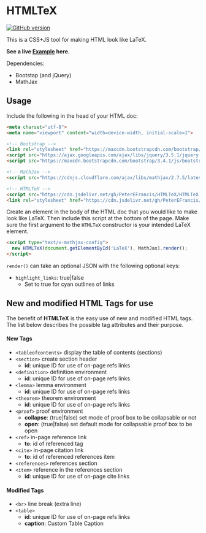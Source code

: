 # HTMLTeX

[![GitHub version](https://badge.fury.io/gh/boennemann%2Fbadges.svg)](http://badge.fury.io/gh/boennemann%2Fbadges)


This is a CSS+JS tool for making HTML look like LaTeX.

**See a live [Example](https://peterefrancis.com/HTMLTeX/examples/) here.**

Dependencies:
 - Bootstap (and jQuery)
 - MathJax

## Usage

Include the following in the head of your HTML doc:

```HTML
<meta charset="utf-8">
<meta name="viewport" content="width=device-width, initial-scale=1">

<!-- Bootstrap -->
<link rel="stylesheet" href="https://maxcdn.bootstrapcdn.com/bootstrap/3.4.1/css/bootstrap.min.css">
<script src="https://ajax.googleapis.com/ajax/libs/jquery/3.5.1/jquery.min.js"></script>
<script src="https://maxcdn.bootstrapcdn.com/bootstrap/3.4.1/js/bootstrap.min.js"></script>

<!-- MathJax -->
<script src="https://cdnjs.cloudflare.com/ajax/libs/mathjax/2.7.5/latest.js?config=TeX-MML-AM_CHTML"></script>

<!-- HTMLTeX -->
<script src="https://cdn.jsdelivr.net/gh/PeterEFrancis/HTMLTeX/HTMLTeX.min.js"></script>
<link rel="stylesheet" href="https://cdn.jsdelivr.net/gh/PeterEFrancis/HTMLTeX/HTMLTeX.min.css">
```

Create an element in the body of the HTML doc that you would like to make look like LaTeX. Then include this script at the bottom of the page. Make sure the first argument to the `HTMLTeX` constructor is your intended LaTeX element.

```HTML
<script type="text/x-mathjax-config">
  new HTMLTeX(document.getElementById('LaTeX'), MathJax).render();
</script>
```

`render()` can take an optional JSON with the following optional keys:
  - `highlight_links`: true|false
    - Set to true for cyan outlines of links

## New and modified HTML Tags for use

The benefit of **HTMLTeX** is the easy use of new and modified HTML tags. The list below describes the possible tag attributes and their purpose.

#### New Tags

- `<tableofcontents>` display the table of contents (sections)
- `<section>` create section header
  - **id**: unique ID for use of on-page refs links
- `<definition>` definition environment
  - **id**: unique ID for use of on-page refs links
- `<lemma>` lemma environment
  - **id**: unique ID for use of on-page refs links
- `<theorem>` theorem environment
  - **id**: unique ID for use of on-page refs links
- `<proof>` proof environment
  - **collapse**: (true|false) set mode of proof box to be collapsable or not
  - **open**: (true|false) set default mode for collapsable proof box to be open
- `<ref>` in-page reference link
  - **to**: id of referenced tag
- `<cite>` in-page citation link
  - **to**: id of referenced references item
- `<references>` references section
- `<item>` reference in the references section
  - **id**: unique ID for use of on-page cite links


#### Modified Tags

- `<br>` line break (extra line)
- `<table>`
  - **id**: unique ID for use of on-page refs links
  - **caption**: Custom Table Caption
